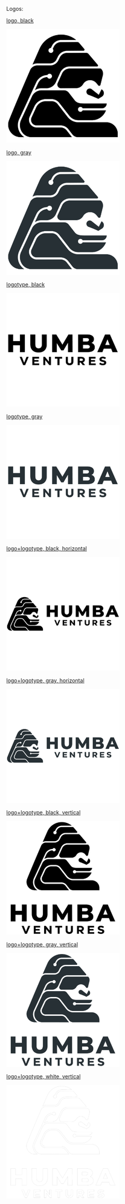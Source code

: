 Logos:

[logo, black](logo-black.png)

<img src="logo-black.png" width="300">

[logo, gray](logo-gray.png)

<img src="logo-gray.png" width="300">

[logotype, black](logotype-black.png)

<img src="logotype-black.png" width="300">

[logotype, gray](logotype-gray.png)

<img src="logotype-gray.png" width="300">

[logo+logotype, black, horizontal](logo-logotype-black-horizontal.png)

<img src="logo-logotype-black-horizontal.png" width="300">

[logo+logotype, gray, horizontal](logo-logotype-gray-horizontal.png)

<img src="logo-logotype-gray-horizontal.png" width="300">

[logo+logotype, black, vertical](logo-logotype-black-vertical.png)

<img src="logo-logotype-black-vertical.png" width="300">

[logo+logotype, gray, vertical](logo-logotype-gray-vertical.png)

<img src="logo-logotype-gray-vertical.png" width="300">

[logo+logotype, white, vertical](logo-logotype-white-vertical.png)

<img src="logo-logotype-white-vertical.png" width="300" style="background-color:black;">
